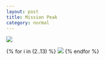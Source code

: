 ```yaml
---
layout: post 
title: Mission Peak
category: normal
---
```


<img src="https://res.cloudinary.com/pixo/image/upload/q_50/missionpeak/1.jpg" />

{% for i in (2..13) %}
<img src="https://res.cloudinary.com/pixo/image/upload/q_50/missionpeak/{{ i }}.jpg" />
{% endfor %}

